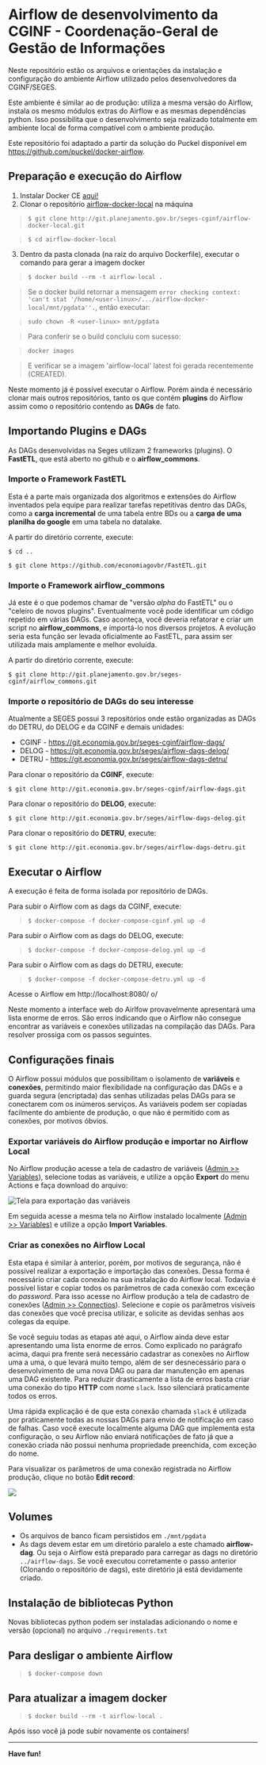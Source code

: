 # Airflow de desenvolvimento da CGINF - Coordenação-Geral de Gestão de Informações

Neste repositório estão os arquivos e orientações da instalação e
configuração do ambiente Airflow utilizado pelos desenvolvedores da
CGINF/SEGES.

Este ambiente é similar ao de produção: utiliza a mesma versão do
Airflow, instala os mesmo módulos extras do Airflow e as mesmas
dependências python. Isso possibilita que o desenvolvimento seja
realizado totalmente em ambiente local de forma compatível com o
ambiente produção.

Este repositório foi adaptado a partir da solução do Puckel disponível
em https://github.com/puckel/docker-airflow.

## Preparação e execução do Airflow

1. Instalar Docker CE [aqui!](https://docs.docker.com/get-docker/)
2. Clonar o repositório
   [airflow-docker-local](https://git.economia.gov.br/seges-cginf/airflow-docker-local)
   na máquina
> ```$ git clone http://git.planejamento.gov.br/seges-cginf/airflow-docker-local.git```

> ```$ cd airflow-docker-local```
3. Dentro da pasta clonada (na raiz do arquivo Dockerfile), executar o
   comando para gerar a imagem docker
> ```$ docker build --rm -t airflow-local .```

> Se o docker build retornar a mensagem ```error checking context: 'can't stat '/home/<user-linux>/.../airflow-docker-local/mnt/pgdata''.```, então executar:

> ```sudo chown -R <user-linux> mnt/pgdata```

> Para conferir se o build concluiu com sucesso:

> ```docker images```

> E verificar se a imagem 'airflow-local' latest foi gerada recentemente (CREATED).

Neste momento já é possível executar o Airflow. Porém ainda é necessário clonar mais outros repositórios, tanto os que contém **plugins** do Airflow assim como o repositório contendo as **DAGs** de fato.

## Importando Plugins e DAGs

As DAGs desenvolvidas na Seges utilizam 2 frameworks (plugins). O **FastETL**, que está aberto no github e o **airflow_commons**.

### Importe o Framework FastETL

Esta é a parte mais organizada dos algoritmos e extensões do Airflow inventados pela equipe para realizar tarefas repetitivas dentro das DAGs, como a **carga incremental** de uma tabela entre BDs ou a **carga de uma planilha do google** em uma tabela no datalake.

A partir do diretório corrente, execute:

```$ cd ..```

```$ git clone https://github.com/economiagovbr/FastETL.git```

### Importe o Framework airflow_commons

Já este é o que podemos chamar de "versão *alpha* do FastETL" ou o "celeiro de novos plugins". Eventualmente você pode identificar um código repetido em várias DAGs. Caso aconteça, você deveria refatorar e criar um script no **airflow_commons**, e importá-lo nos diversos projetos. A evolução seria esta função ser levada oficialmente ao FastETL, para assim ser utilizada mais amplamente e melhor evoluída.

A partir do diretório corrente, execute:

```$ git clone http://git.planejamento.gov.br/seges-cginf/airflow_commons.git```
### Importe o repositório de DAGs do seu interesse

Atualmente a SEGES possui 3 repositórios onde estão organizadas as DAGs do DETRU, do DELOG e da CGINF e demais unidades:

* CGINF - https://git.economia.gov.br/seges-cginf/airflow-dags/
* DELOG - https://git.economia.gov.br/seges/airflow-dags-delog/
* DETRU - https://git.economia.gov.br/seges/airflow-dags-detru/

Para clonar o repositório da **CGINF**, execute:

```$ git clone http://git.economia.gov.br/seges-cginf/airflow-dags.git```

Para clonar o repositório do **DELOG**, execute:

```$ git clone http://git.economia.gov.br/seges/airflow-dags-delog.git```

Para clonar o repositório do **DETRU**, execute:

```$ git clone http://git.economia.gov.br/seges/airflow-dags-detru.git```

## Executar o Airflow

A execução é feita de forma isolada por repositório de DAGs.

Para subir o Airflow com as dags da CGINF, execute:

> ```$ docker-compose -f docker-compose-cginf.yml up -d```

Para subir o Airflow com as dags do DELOG, execute:

> ```$ docker-compose -f docker-compose-delog.yml up -d```

Para subir o Airflow com as dags do DETRU, execute:

> ```$ docker-compose -f docker-compose-detru.yml up -d```


Acesse o Airflow em http://localhost:8080/ o/

Neste momento a interface web do Airlfow provavelmente apresentará uma lista enorme de erros. São erros indicando que o Airflow não consegue encontrar as variáveis e conexões utilizadas na compilação das DAGs. Para resolver prossiga com os passos seguintes.

## Configurações finais

O Airflow possui módulos que possibilitam o isolamento de **variáveis**
e **conexões**, permitindo maior flexibilidade na configuração das DAGs
e a guarda segura (encriptada) das senhas utilizadas pelas DAGs para se
conectarem com os inúmeros serviços. As variáveis podem ser copiadas
facilmente do ambiente de produção, o que não é permitido com as
conexões, por motivos óbvios.

### Exportar variáveis do Airflow produção e importar no Airflow Local

No Airflow produção acesse a tela de cadastro de variáveis
([Admin >> Variables](http://airflow.seges.mp.intra/variable/list/)),
selecione todas as variáveis, e utilize a opção **Export** do menu
Actions e faça download do arquivo:

![Tela para exportação das variáveis](/doc/img/exportacao-variaveis.png)

Em seguida acesse a mesma tela no Airflow instalado localmente
[(Admin >> Variables)](http://localhost:8080/variable/list/) e utilize a
opção **Import Variables**.

### Criar as conexões no Airflow Local

Esta etapa é similar à anterior, porém, por motivos de segurança, não é
possível realizar a exportação e importação das conexões. Dessa forma é
necessário criar cada conexão na sua instalação do Airflow local.
Todavia é possível listar e copiar todos os parâmetros de cada conexão
com exceção do *password*. Para isso acesse no Airflow produção a tela
de cadastro de conexões
([Admin >> Connectios](http://airflow.seges.mp.intra/connection/list/)).
Selecione e copie os parâmetros visíveis das conexões que você precisa
utilizar, e solicite as devidas senhas aos colegas da equipe.

Se você seguiu todas as etapas até aqui, o Airflow ainda deve estar
apresentando uma lista enorme de erros. Como explicado no parágrafo
acima, daqui pra frente será necessário cadastrar as conexões no Airflow
uma a uma, o que levará muito tempo, além de ser desnecessário para o
desenvolvimento de uma nova DAG ou para dar manutenção em apenas uma DAG
existente. Para reduzir drasticamente a lista de erros basta criar uma
conexão do tipo **HTTP** com nome `slack`. Isso silenciará praticamente
todos os erros.

Uma rápida explicação é de que esta conexão chamada `slack` é utilizada
por praticamente todas as nossas DAGs para envio de notificação em caso
de falhas. Caso você execute localmente alguma DAG que implementa esta
configuração, o seu Airflow  não enviará notificações de fato já que a
conexão criada não possui nenhuma propriedade preenchida, com exceção do
nome.

Para visualizar os parâmetros de uma conexão registrada no Airflow
produção, clique no botão **Edit record**:

![](/doc/img/tela-listagem-conexoes.png)

## Volumes

* Os arquivos de banco ficam persistidos em ```./mnt/pgdata```
* As dags devem estar em um diretório paralelo a este chamado
  **airflow-dag**. Ou seja o Airflow está preparado para carregar as
  dags no diretório ```../airflow-dags```. Se você executou corretamente
  o passo anterior (Clonando o repositório de dags), este diretório já
  está devidamente criado.

## Instalação de bibliotecas Python

Novas bibliotecas python podem ser instaladas adicionando o nome e
versão (opcional) no arquivo ```./requirements.txt```

## Para desligar o ambiente Airflow

> ```$ docker-compose down```

## Para atualizar a imagem docker

> ```$ docker build --rm -t airflow-local .```

Após isso você já pode subir novamente os containers!

---
**Have fun!**

